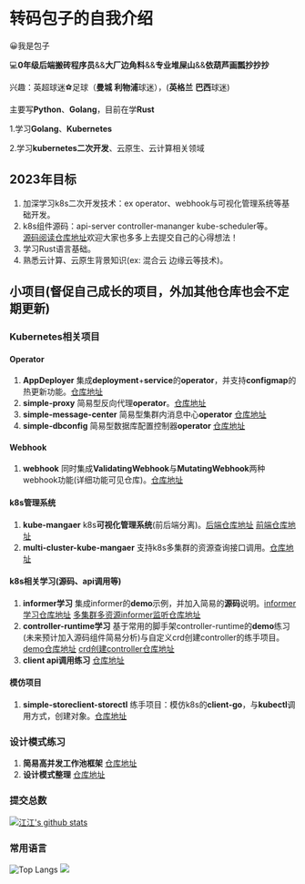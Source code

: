 # 转码包子的自我介绍
:grinning:我是包子 

:computer:**0年级后端搬砖程序员**&&**大厂边角料**&&**专业堆屎山**&&**依葫芦画瓢抄抄抄**

兴趣：英超球迷:soccer:足球（**曼城** **利物浦**球迷），(**英格兰** **巴西**球迷)

主要写**Python**、**Golang**，目前在学**Rust**

1.学习**Golang**、**Kubernetes** 

2.学习**kubernetes二次开发**、云原生、云计算相关领域

## 2023年目标
1. 加深学习k8s二次开发技术：ex operator、webhook与可视化管理系统等基础开发。
2. k8s组件源码：api-server controller-mananger kube-scheduler等。  
[源码阅读仓库地址](https://github.com/translatecn/kubernetes)欢迎大家也多多上去提交自己的心得想法！
3. 学习Rust语言基础。
4. 熟悉云计算、云原生背景知识(ex: 混合云 边缘云等技术)。

## 小项目(督促自己成长的项目，外加其他仓库也会不定期更新)
### Kubernetes相关项目
#### Operator
1. **AppDeployer** 集成**deployment**+**service**的**operator**，并支持**configmap**的热更新功能。[仓库地址](https://github.com/googs1025/Kubernetes-operator-AppDeployer)
2. **simple-proxy** 简易型反向代理**operator**。[仓库地址](https://github.com/googs1025/proxy-operator)
3. **simple-message-center** 简易型集群内消息中心**operator** [仓库地址](https://github.com/googs1025/message-operator)
4. **simple-dbconfig** 简易型数据库配置控制器**operator** [仓库地址](https://github.com/googs1025/dbconfig-operator)
#### Webhook
1. **webhook** 同时集成**ValidatingWebhook**与**MutatingWebhook**两种webhook功能(详细功能可见仓库)。[仓库地址](https://github.com/googs1025/k8s-webhook-develop)
#### k8s管理系统
1. **kube-mangaer** k8s**可视化管理系统**(前后端分离)。[后端仓库地址](https://github.com/googs1025/k8s-sample-management-system) [前端仓库地址](https://github.com/googs1025/k8s-sample-management-system-browser-part)
2. **multi-cluster-kube-mangaer** 支持k8s多集群的资源查询接口调用。[仓库地址](https://github.com/googs1025/multi-cluster-k8s-manager-demo)
#### k8s相关学习(源码、api调用等)
1. **informer学习** 集成informer的**demo**示例，并加入简易的**源码**说明。[informer学习仓库地址](https://github.com/googs1025/k8s-informer-practice) [多集群多资源informer监听仓库地址](https://github.com/googs1025/multi-cluster-informer)
2. **controller-runtime学习** 基于常用的脚手架controller-runtime的**demo**练习(未来预计加入源码组件简易分析)与自定义crd创建controller的练手项目。[demo仓库地址](https://github.com/googs1025/k8s-controller-runtime-practice) [crd创建controller仓库地址](https://github.com/googs1025/k8s-crd-controller-demo)
3. **client api调用练习** [仓库地址](https://github.com/googs1025/k8s-client-go-api-demo)
#### 模仿项目
1. **simple-storeclient-storectl** 练手项目：模仿k8s的**client-go**，与**kubectl**调用方式，创建对象。[仓库地址](https://github.com/googs1025/imitate-k8s-kubectl-clientSet)

### 设计模式练习
1. **简易高并发工作池框架** [仓库地址](https://github.com/googs1025/Simple-work-pool-framework)
2. **设计模式整理** [仓库地址](https://github.com/StudyPlace-io/Golang-Design-Pattern-Demo)

### 提交总数 
[![江江's github stats](https://github-readme-stats.vercel.app/api?username=googs1025&theme=highcontrast)](https://github.com/anuraghazra/github-readme-stats)
### 常用语言
![Top Langs](https://github-readme-stats.vercel.app/api/top-langs/?username=googs1025&layout=compact&theme=highcontrast)
![](https://github-profile-summary-cards.vercel.app/api/cards/profile-details?username=googs1025)
<!-- ### 好玩的贪吃蛇
![暗色贪吃蛇](https://raw.githubusercontent.com/googs1025/gihubSNK/main/assets/github-contribution-grid-snake.svg)               -->
